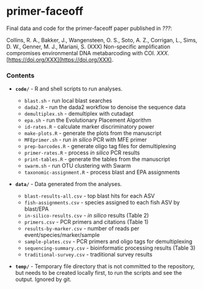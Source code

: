 # primer-faceoff

Final data and code for the primer-faceoff paper published in _???_:

Collins, R. A., Bakker, J., Wangensteen, O. S., Soto, A. Z., Corrigan, L., Sims, D. W., Genner, M. J., Mariani, S. (XXX) Non-specific amplification compromises environmental DNA metabarcoding with COI. _XXX_. [https://doi.org/XXX](https://doi.org/XXX).

### Contents

* **`code/`** - R and shell scripts to run analyses.
    - `blast.sh` - run local blast searches
    - `dada2.R` - run the dada2 workflow to denoise the sequence data
    - `demultiplex.sh` - demultiplex with cutadapt
    - `epa.sh` - run the Evolutionary Placement Algorithm
    - `id-rates.R` - calculate marker discriminatory power
    - `make-plots.R` - generate the plots from the manuscript
    - `MFEprimer.sh` - run _in silico_ PCR with MFE primer
    - `prep-barcodes.R` - generate oligo tag files for demultiplexing
    - `primer-rates.R` - process _in silico_ PCR results
    - `print-tables.R` - generate the tables from the manuscript
    - `swarm.sh` - run OTU clustering with Swarm
    - `taxonomic-assignment.R` - process blast and EPA assignments

* **`data/`** - Data generated from the analyses.
    - `blast-results-all.csv` - top blast hits for each ASV
    - `fish-assignments.csv` - species assigned to each fish ASV by blast/EPA
    - `in-silico-results.csv` - _in silico_ results (Table 2)
    - `primers.csv` - PCR primers and citations (Table 1)
    - `results-by-marker.csv` - number of reads per event/species/marker/sample
    - `sample-plates.csv` - PCR primers and oligo tags for demultiplexing
    - `sequencing-summary.csv` - bioinformatic processing results (Table 3)
    - `traditional-survey.csv` - traditional survey results

* **`temp/`** - Temporary file directory that is not committed to the repository, but needs to be created locally first, to run the scripts and see the output. Ignored by git.
